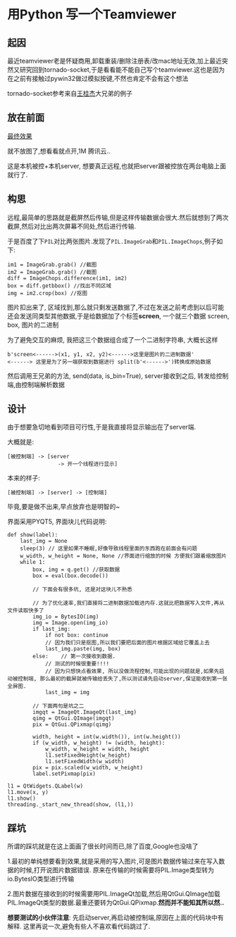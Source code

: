 # 用Python 写一个Teamviewer

## 起因

最近teamviewer老是怀疑商用,卸载重装/删除注册表/改mac地址无效,加上最近突然又研究回到tornado-socket,于是看看能不能自己写个teamviewer.这也是因为在之前有接触过pywin32做过模拟按键,不然也肯定不会有这个想法

tornado-socket参考来自[王桂杰](https://github.com/gjwang/towsclient)大兄弟的例子

## 放在前面

[最终效果](http://118.24.53.19:9000/static/upload/3497b5b6-572c-11e8-b3b4-0242ac110002.gif)

就不放图了,想看看就点开,1M 腾讯云..

这是本机被控+本机server, 想要真正远程,也就把server跟被控放在两台电脑上面就行了.

## 构思

远程,最简单的思路就是截屏然后传输,但是这样传输数据会很大.然后就想到了两次截屏,然后对比出两次屏幕不同处,然后进行传输.

于是百度了下`PIL`对比两张图片.发现了`PIL.ImageGrab`和`PIL.ImageChops`,例子如下:

    im1 = ImageGrab.grab() //截图
    im2 = ImageGrab.grab() //截图
    diff = ImageChops.difference(im1, im2)
    box = diff.getbbox() //找出不同区域
    img = im2.crop(box) //抠图

图片扣出来了, 区域找到,那么就只剩发送数据了,不过在发送之前考虑到以后可能还会发送同类型其他数据,于是给数据加了个标签**screen**, 一个就三个数据 screen, box, 图片的二进制

为了避免交互的麻烦, 我把这三个数据组合成了一个二进制字符串, 大概长这样

    b'screen<------>(x1, y1, x2, y2)<------>这里是图片的二进制数据'
    <------> 这里是为了另一端获取到数据进行 split(b'<------>')转换成原始数据

然后调用王兄弟的方法, send(data, is_bin=True), server接收到之后, 转发给控制端,由控制端解析数据

## 设计

由于想要急切地看到项目可行性,于是我直接将显示输出在了server端.

大概就是:

    [被控制端] -> [server
                    -> 开一个线程进行显示]

本来的样子:

    [被控制端] -> [server] -> [控制端]

毕竟,要是做不出来,早点放弃也是明智的~

界面采用PYQT5, 界面块儿代码说明:

    def show(label):
        last_img = None
        sleep(3) // 这里如果不睡眠,好像导致线程里面的东西跑在前面会有问题
        w_width, w_height = None, None //界面进行缩放的时候 方便我们跟着缩放图片
        while 1:
            box, img = q.get() //获取数据
            box = eval(box.decode())

            // 下面会有很多坑, 还是对这块儿不熟悉

            // 为了优化速率,我们直接将二进制数据加载进内存.这就比把数据写入文件,再从文件读取快多了
            img_io = BytesIO(img) 
            img = Image.open(img_io)
            if last_img:
                if not box: continue
                // 因为我们只是抠图,所以我们要把后面的图片根据区域给它覆盖上去
                last_img.paste(img, box)
            else:    // 第一次接收到数据.
                // 测试的时候很重要!!!!
                // 因为只想快点看效果, 所以没做流程控制,可能出现的问题就是,如果先启动被控制端, 那么最初的截屏就被传输给丢失了,所以测试请先启动server,保证能收到第一张全屏图.
                last_img = img
            
            // 下面两句是坑之二
            imgqt = ImageQt.ImageQt(last_img)
            qimg = QtGui.QImage(imgqt)
            pix = QtGui.QPixmap(qimg)
            
            width, height = int(w.width()), int(w.height())
            if (w_width, w_height) != (width, height):
                w_width, w_height = width, height
                l1.setFixedHeight(w_height)
                l1.setFixedWidth(w_width)
            pix = pix.scaled(w_width, w_height)
            label.setPixmap(pix)

    l1 = QtWidgets.QLabel(w)
    l1.move(x, y)
    l1.show()
    threading._start_new_thread(show, (l1,))

## 踩坑

所谓的踩坑就是在这上面画了很长时间而已,除了百度,Google也没啥了

1.最初的单纯想要看到效果,就是采用的写入图片,可是图片数据传输过来在写入数据的时候,打开说图片数据错误. 原来在传输的时候需要将PIL.Image类型转为io.BytesIO类型进行传输

2.图片数据在接收到的时候需要用PIL.ImageQt加载,然后用QtGui.QImage加载PIL.ImageQt类型的数据.最重还要转为QtGui.QPixmap.**然而并不能知其所以然..**

**想要测试的小伙伴注意**: 先启动server,再启动被控制端,原因在上面的代码块中有解释. 这里再说一次,避免有些人不喜欢看代码跳过了.

